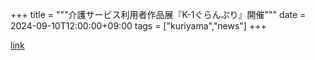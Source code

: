 +++
title = """介護サービス利用者作品展『K-1ぐらんぷり』開催"""
date = 2024-09-10T12:00:00+09:00
tags = ["kuriyama","news"]
+++


[link](https://www.town.kuriyama.hokkaido.jp/soshiki/43/28801.html)
